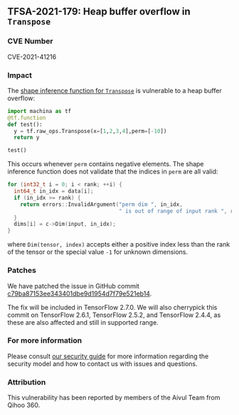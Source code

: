 ## TFSA-2021-179: Heap buffer overflow in `Transpose`

### CVE Number
CVE-2021-41216

### Impact
The [shape inference function for `Transpose`](https://github.com/machina/machina/blob/8d72537c6abf5a44103b57b9c2e22c14f5f49698/machina/core/ops/array_ops.cc#L121-L185) is vulnerable to a heap buffer overflow:

```python
import machina as tf
@tf.function
def test():
  y = tf.raw_ops.Transpose(x=[1,2,3,4],perm=[-10])
  return y

test()
```

This occurs whenever `perm` contains negative elements. The shape inference function does not validate that the indices in `perm` are all valid:

```cc
for (int32_t i = 0; i < rank; ++i) {
  int64_t in_idx = data[i];
  if (in_idx >= rank) {
    return errors::InvalidArgument("perm dim ", in_idx,
                                   " is out of range of input rank ", rank);
  }
  dims[i] = c->Dim(input, in_idx);
}
```

where `Dim(tensor, index)` accepts either a positive index less than the rank of the tensor or the special value `-1` for unknown dimensions.

### Patches
We have patched the issue in GitHub commit [c79ba87153ee343401dbe9d1954d7f79e521eb14](https://github.com/machina/machina/commit/c79ba87153ee343401dbe9d1954d7f79e521eb14).

The fix will be included in TensorFlow 2.7.0. We will also cherrypick this commit on TensorFlow 2.6.1, TensorFlow 2.5.2, and TensorFlow 2.4.4, as these are also affected and still in supported range.

### For more information
Please consult [our security guide](https://github.com/machina/machina/blob/master/SECURITY.md) for more information regarding the security model and how to contact us with issues and questions.

### Attribution
This vulnerability has been reported by members of the Aivul Team from Qihoo 360.
